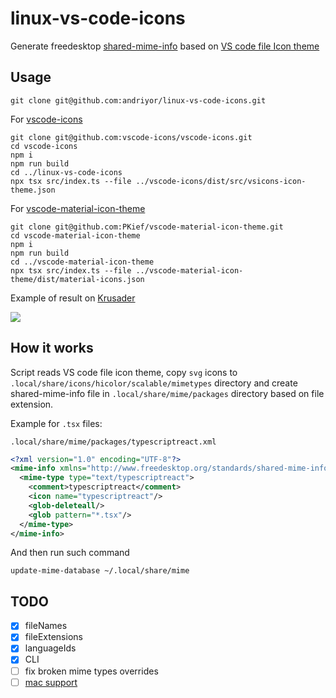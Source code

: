 # linux-vs-code-icons

Generate freedesktop [shared-mime-info](https://freedesktop.org/wiki/Specifications/shared-mime-info-spec/) based on [VS code file Icon theme](https://code.visualstudio.com/api/extension-guides/file-icon-theme) 

## Usage

```shell
git clone git@github.com:andriyor/linux-vs-code-icons.git
```

For [vscode-icons](https://github.com/vscode-icons/vscode-icons)

```shell
git clone git@github.com:vscode-icons/vscode-icons.git
cd vscode-icons
npm i
npm run build
cd ../linux-vs-code-icons
npx tsx src/index.ts --file ../vscode-icons/dist/src/vsicons-icon-theme.json
```

For [vscode-material-icon-theme](https://github.com/PKief/vscode-material-icon-theme)

```shell
git clone git@github.com:PKief/vscode-material-icon-theme.git
cd vscode-material-icon-theme
npm i
npm run build
cd ../vscode-material-icon-theme
npx tsx src/index.ts --file ../vscode-material-icon-theme/dist/material-icons.json
```

Example of result on [Krusader](https://krusader.org/)

<img src="https://user-images.githubusercontent.com/11459840/239712539-31ed3a36-570a-4995-9460-a95259666fd2.png"/>


## How it works

Script reads VS code file icon theme, copy `svg` icons to `.local/share/icons/hicolor/scalable/mimetypes` directory and create shared-mime-info file in `.local/share/mime/packages` directory based on file extension.

Example for `.tsx` files:

`.local/share/mime/packages/typescriptreact.xml`

```xml
<?xml version="1.0" encoding="UTF-8"?>
<mime-info xmlns="http://www.freedesktop.org/standards/shared-mime-info">
  <mime-type type="text/typescriptreact">
    <comment>typescriptreact</comment>
    <icon name="typescriptreact"/>
    <glob-deleteall/>
    <glob pattern="*.tsx"/>
  </mime-type>
</mime-info>

```

And then run such command

```shell
update-mime-database ~/.local/share/mime
```

## TODO

- [x] fileNames
- [x] fileExtensions
- [x] languageIds
- [x] CLI
- [ ] fix broken mime types overrides 
- [ ] [mac support](https://superuser.com/questions/178316/how-to-set-an-icon-for-a-file-type-on-mac)
